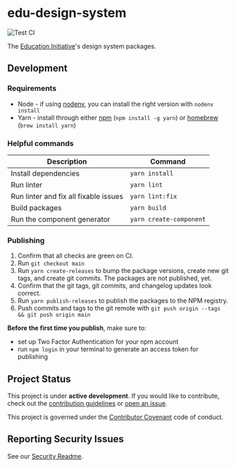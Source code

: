 # edu-design-system

![Test CI](https://github.com/chanzuckerberg/edu-design-system/workflows/Test%20CI/badge.svg)

The [Education Initiative](https://chanzuckerberg.com/education/)'s design system packages.

## Development

### Requirements

- Node - if using [nodenv](https://github.com/nodenv/nodenv), you can install the right version with `nodenv install`
- Yarn - install through either [npm](https://docs.npmjs.com/) (`npm install -g yarn`) or [homebrew](https://brew.sh/) (`brew install yarn`)

### Helpful commands

| Description                           | Command                 |
| ------------------------------------- | ----------------------- |
| Install dependencies                  | `yarn install`          |
| Run linter                            | `yarn lint`             |
| Run linter and fix all fixable issues | `yarn lint:fix`         |
| Build packages                        | `yarn build`            |
| Run the component generator           | `yarn create-component` |

### Publishing

1. Confirm that all checks are green on CI.
2. Run `git checkout main`
3. Run `yarn create-releases` to bump the package versions, create new git tags, and create git commits. The packages are not published, yet.
4. Confirm that the git tags, git commits, and changelog updates look correct.
5. Run `yarn publish-releases` to publish the packages to the NPM registry.
6. Push commits and tags to the git remote with `git push origin --tags && git push origin main`


**Before the first time you publish**, make sure to:
- set up Two Factor Authentication for your npm account
- run `npm login` in your terminal to generate an access token for publishing

## Project Status

This project is under **active development**. If you would like to contribute, check out the [contribution guidelines](https://github.com/chanzuckerberg/edu-design-system/blob/main/CONTRIBUTING.md) or [open an issue](https://github.com/chanzuckerberg/edu-design-system/issues).

This project is governed under the [Contributor Covenant](https://www.contributor-covenant.org/) code of conduct.

## Reporting Security Issues

See our [Security Readme](https://github.com/chanzuckerberg/edu-design-system/blob/main/SECURITY.md).
